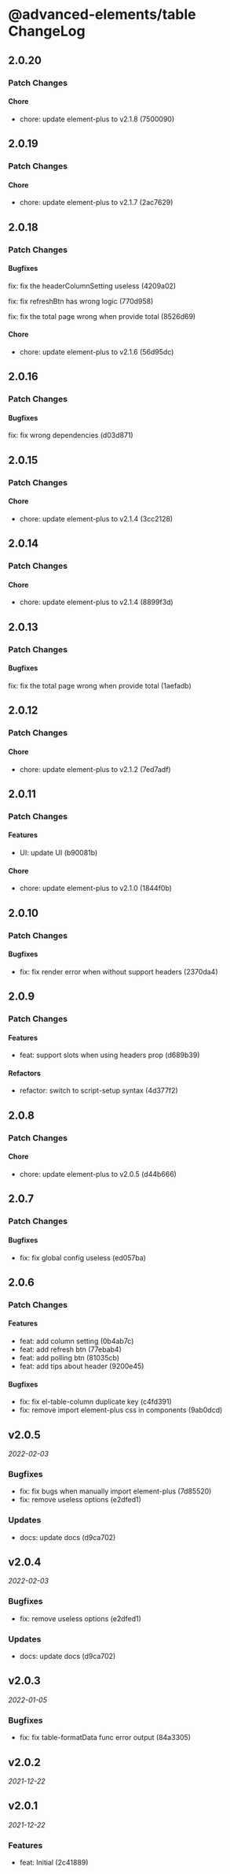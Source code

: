 # @advanced-elements/table ChangeLog

## 2.0.20

### Patch Changes

#### Chore

- chore: update element-plus to v2.1.8 (7500090)

## 2.0.19

### Patch Changes

#### Chore

- chore: update element-plus to v2.1.7 (2ac7629)

## 2.0.18

### Patch Changes

#### Bugfixes

fix: fix the headerColumnSetting useless (4209a02)

fix: fix refreshBtn has wrong logic (770d958)

fix: fix the total page wrong when provide total (8526d69)

#### Chore

- chore: update element-plus to v2.1.6 (56d95dc)

## 2.0.16

### Patch Changes

#### Bugfixes

fix: fix wrong dependencies (d03d871)

## 2.0.15

### Patch Changes

#### Chore

- chore: update element-plus to v2.1.4 (3cc2128)

## 2.0.14

### Patch Changes

#### Chore

- chore: update element-plus to v2.1.4 (8899f3d)

## 2.0.13

### Patch Changes

#### Bugfixes

fix: fix the total page wrong when provide total (1aefadb)

## 2.0.12

### Patch Changes

#### Chore

- chore: update element-plus to v2.1.2 (7ed7adf)

## 2.0.11

### Patch Changes

#### Features

- UI: update UI (b90081b)

#### Chore

- chore: update element-plus to v2.1.0 (1844f0b)

## 2.0.10

### Patch Changes

#### Bugfixes

- fix: fix render error when without support headers (2370da4)

## 2.0.9

### Patch Changes

#### Features

- feat: support slots when using headers prop (d689b39)

#### Refactors

- refactor: switch to script-setup syntax (4d377f2)

## 2.0.8

### Patch Changes

#### Chore

- chore: update element-plus to v2.0.5 (d44b666)

## 2.0.7

### Patch Changes

#### Bugfixes

- fix: fix global config useless (ed057ba)

## 2.0.6

### Patch Changes

#### Features

- feat: add column setting (0b4ab7c)
- feat: add refresh btn (77ebab4)
- feat: add polling btn (81035cb)
- feat: add tips about header (9200e45)

#### Bugfixes

- fix: fix el-table-column duplicate key (c4fd391)
- fix: remove import element-plus css in components (9ab0dcd)

## v2.0.5

_2022-02-03_

### Bugfixes

- fix: fix bugs when manually import element-plus (7d85520)
- fix: remove useless options (e2dfed1)

### Updates

- docs: update docs (d9ca702)

## v2.0.4

_2022-02-03_

### Bugfixes

- fix: remove useless options (e2dfed1)

### Updates

- docs: update docs (d9ca702)

## v2.0.3

_2022-01-05_

### Bugfixes

- fix: fix table-formatData func error output (84a3305)

## v2.0.2

_2021-12-22_

## v2.0.1

_2021-12-22_

### Features

- feat: Initial (2c41889)
